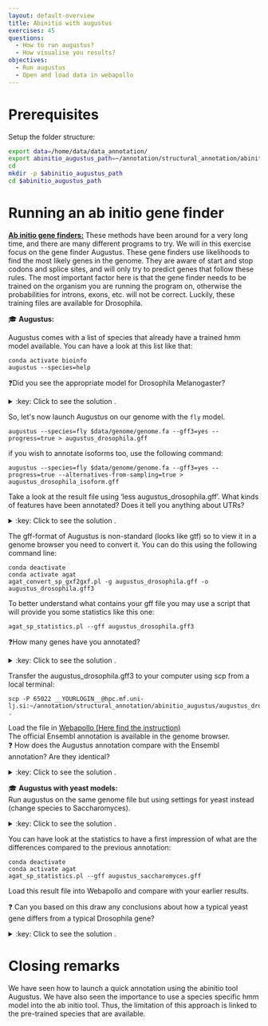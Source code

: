 ```yaml
---
layout: default-overview
title: Abinitio with augustus
exercises: 45
questions:
  - How to run augustus?
  - How visualise you results?
objectives:
  - Run augustus
  - Open and load data in webapollo
---
```



# Prerequisites

Setup the folder structure:

```bash
export data=/home/data/data_annotation/
export abinitio_augustus_path=~/annotation/structural_annotation/abinitio_augustus
cd
mkdir -p $abinitio_augustus_path
cd $abinitio_augustus_path
```

# Running an ab initio gene finder

<u><strong>Ab initio gene finders:</strong></u> These methods have been around for a very long time, and there are many different programs to try. We will in this exercise focus on the gene finder Augustus. These gene finders use likelihoods to find the most likely genes in the genome. They are aware of start and stop codons and splice sites, and will only try to predict genes that follow these rules. The most important factor here is that the gene finder needs to be trained on the organism you are running the program on, otherwise the probabilities for introns, exons, etc. will not be correct. Luckily, these training files are available for Drosophila.

:mortar_board: **Augustus:**

Augustus comes with a list of species that already have a trained hmm model available. You can have a look at this list like that:  

```
conda activate bioinfo
augustus --species=help
```

:question:Did you see the appropriate model for Drosophila Melanogaster?
<details>
<summary>:key: Click to see the solution .</summary>
<code>
fly                                      | Drosophila melanogaster
</code>
</details>


So, let's now launch Augustus on our genome with the `fly` model.

```
augustus --species=fly $data/genome/genome.fa --gff3=yes --progress=true > augustus_drosophila.gff
```

if you wish to annotate isoforms too, use the following command:

```
augustus --species=fly $data/genome/genome.fa --gff3=yes --progress=true --alternatives-from-sampling=true > augustus_drosophila_isoform.gff
```

Take a look at the result file using ‘less augustus\_drosophila.gff’. What kinds of features have been annotated? Does it tell you anything about UTRs?

<details>
<summary>:key: Click to see the solution .</summary>
You have annotated genes, transcripts, exons, CDS, introns...<br/>
No UTR for drosophila melanogaster but can do it for other species see [augustus](http://bioinf.uni-greifswald.de/augustus/)
</details>


The gff-format of Augustus is non-standard (looks like gtf) so to view it in a genome browser you need to convert it. You can do this using the following command line:

```
conda deactivate
conda activate agat
agat_convert_sp_gxf2gxf.pl -g augustus_drosophila.gff -o augustus_drosophila.gff3
```
To better understand what contains your gff file you may use a script that will provide you some statistics like this one:
```
agat_sp_statistics.pl --gff augustus_drosophila.gff3
```
:question:How many genes have you annotated?
<details>
<summary>:key: Click to see the solution .</summary>

Compute transcript with isoforms if any <br/>

Number of genes                              60<br/>
Number of transcripts                        60<br/>
Number of mrnas with utr both sides          60<br/>
Number of mrnas with at least one utr        60<br/>
Number of cdss                               60<br/>

</code>
</details>


Transfer the augustus\_drosophila.gff3 to your computer using scp from a local terminal:    
```
scp -P 65022 __YOURLOGIN__@hpc.mf.uni-lj.si:~/annotation/structural_annotation/abinitio_augustus/augustus_drosophila.gff3 .  
```
Load the file in [Webapollo (Here find the instruction)](webapollo_usage)
<br/>The official Ensembl annotation is available in the genome browser.  
:question: How does the Augustus annotation compare with the Ensembl annotation? Are they identical?

<details>
<summary>:key: Click to see the solution .</summary>
No they are not!<br/>
You can notice that augustus has less genes than Ensembl and also that often genes from augustus are longer and contain several genes from Ensembl, this shows the importance of manual curation and having external evidence for annotation.
</details>

:mortar_board: **Augustus with yeast models:**  
Run augustus on the same genome file but using settings for yeast instead (change species to Saccharomyces).

<details>
<summary>:key: Click to see the solution .</summary>
<code>
conda deactivate <br/>  
</code>
<code>
conda activate bioinfo <br/>
</code>
<code>
augustus --species=saccharomyces $data/genome/genome.fa --gff3=on > augustus_saccharomyces.gff <br/>  
</code>
</details>

You can have look at the statistics to have a first impression of what are the differences compared to the previous annotation:
```
conda deactivate
conda activate agat
agat_sp_statistics.pl --gff augustus_saccharomyces.gff
```

Load this result file into Webapollo and compare with your earlier results.  

:question: Can you based on this draw any conclusions about how a typical yeast gene differs from a typical Drosophila gene?

<details>
<summary>:key: Click to see the solution .</summary>
You can see that yeast genes are smaller, often one exon genes, if they have several exons the introns are smaller than for drosophila.
</details>

# Closing remarks

We have seen how to launch a quick annotation using the abinitio tool Augustus.
We have also seen the importance to use a species specific hmm model into the ab initio tool. Thus, the limitation of this approach is linked to the pre-trained species that are available.
